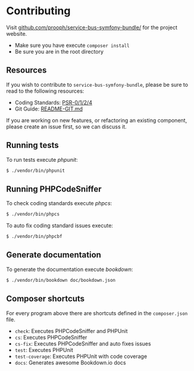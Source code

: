 # Contributing

Visit [github.com/prooph/service-bus-symfony-bundle/](https://github.com/prooph/service-bus-symfony-bundle/ "Project Website") for the project website.

- Make sure you have execute `composer install`
- Be sure you are in the root directory

## Resources

If you wish to contribute to `service-bus-symfony-bundle`, please be sure to read to the following resources:

 -  Coding Standards: [PSR-0/1/2/4](https://github.com/php-fig/fig-standards/tree/master/accepted)
 -  Git Guide: [README-GIT.md](https://github.com/prooph/service-bus-symfony-bundle/blob/master/README-GIT.md)

If you are working on new features, or refactoring an existing component, please create an issue first, so we can discuss
it.

## Running tests

To run tests execute *phpunit*:

  ```sh
  $ ./vendor/bin/phpunit
  ```

## Running PHPCodeSniffer

To check coding standards execute *phpcs*:

  ```sh
  $ ./vendor/bin/phpcs
  ```

To auto fix coding standard issues execute:

  ```sh
  $ ./vendor/bin/phpcbf
  ```

## Generate documentation

To generate the documentation execute *bookdown*:

```sh
$ ./vendor/bin/bookdown doc/bookdown.json
```

## Composer shortcuts

For every program above there are shortcuts defined in the `composer.json` file.

* `check`: Executes PHPCodeSniffer and PHPUnit
* `cs`: Executes PHPCodeSniffer
* `cs-fix`: Executes PHPCodeSniffer and auto fixes issues
* `test`: Executes PHPUnit
* `test-coverage`: Executes PHPUnit with code coverage
* `docs`: Generates awesome Bookdown.io docs
